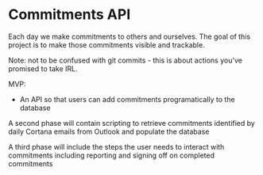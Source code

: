 # Commitments API

Each day we make commitments to others and ourselves. The goal of this project is to make those commitments visible and trackable.

Note: not to be confused with git commits - this is about actions you've promised to take IRL.

MVP:
- An API so that users can add commitments programatically to the database

A second phase will contain scripting to retrieve commitments identified by daily Cortana emails from Outlook and populate the database

A third phase will include the steps the user needs to interact with commitments including reporting and signing off on completed commitments
